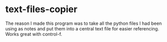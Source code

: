 # text-files-copier

The reason I made this program was to take all the python files I had been using as notes and put them into a central text file for easier referencing. Works great with control-f.
